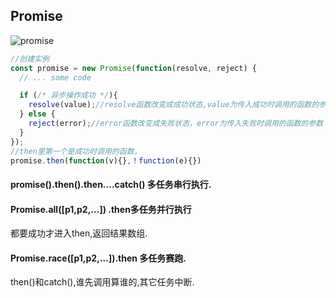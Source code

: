 ## Promise

![promise](https://www.liaoxuefeng.com/files/attachments/1027242914217888/l)

~~~js
//创建实例
const promise = new Promise(function(resolve, reject) {
  // ... some code

  if (/* 异步操作成功 */){
    resolve(value);//resolve函数改变成成功状态,value为传入成功时调用的函数的参数
  } else {
    reject(error);//error函数改变成失败状态，error为传入失败时调用的函数的参数
  }
});
//then里第一个是成功时调用的函数，
promise.then(function(v){},！function(e){})

~~~



#### promise().then().then....catch() 多任务串行执行.

#### Promise.all([p1,p2,...]) .then多任务并行执行

都要成功才进入then,返回结果数组.

#### Promise.race([p1,p2,...]).then 多任务赛跑.

then()和catch(),谁先调用算谁的,其它任务中断.

